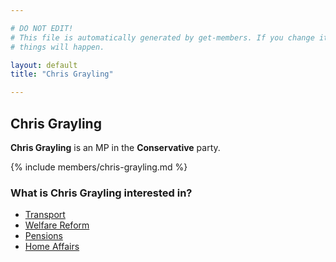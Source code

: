 ```yaml
---

# DO NOT EDIT!
# This file is automatically generated by get-members. If you change it, bad
# things will happen.

layout: default
title: "Chris Grayling"

---
```


## Chris Grayling

**Chris Grayling** is an MP in the **Conservative** party.

{% include members/chris-grayling.md %}

### What is Chris Grayling interested in?


* [Transport](/interests/transport.html)
* [Welfare Reform](/interests/welfare-reform.html)
* [Pensions](/interests/pensions.html)
* [Home Affairs](/interests/home-affairs.html)
